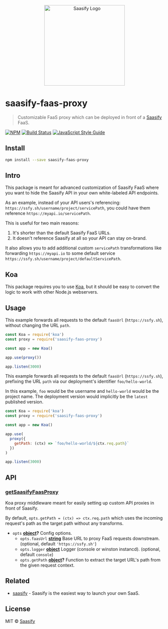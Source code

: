 <p align="center">
  <a href="https://saasify.sh" title="Saasify">
    <img src="https://raw.githubusercontent.com/saasify-sh/saasify/master/logo-vert-white@4x.png" alt="Saasify Logo" width="256" />
  </a>
</p>

# saasify-faas-proxy

> Customizable FaaS proxy which can be deployed in front of a [Saasify](https://saasify.sh) FaaS.

[![NPM](https://img.shields.io/npm/v/saasify-faas-proxy.svg)](https://www.npmjs.com/package/saasify-faas-proxy) [![Build Status](https://travis-ci.com/saasify-sh/saasify.svg?branch=master)](https://travis-ci.com/saasify-sh/saasify) [![JavaScript Style Guide](https://img.shields.io/badge/code_style-standard-brightgreen.svg)](https://standardjs.com)

## Install

```bash
npm install --save saasify-faas-proxy
```

## Intro

This package is meant for advanced customization of Saasify FaaS where you want to hide the Saasify API in your own white-labeled API endpoints.

As an example, instead of your API users's referencing: `https://ssfy.sh/username/project/servicePath`, you could have them reference `https://myapi.io/servicePath`.

This is useful for two main reasons:

1.  It's shorter than the default Saasify FaaS URLs.
2.  It doesn't reference Saasify at all so your API can stay on-brand.

It also allows you to add additional custom `servicePath` transformations like forwarding `https://myapi.io` to some default service `https://ssfy.sh/username/project/defaultServicePath`.

## Koa

This package requires you to use [Koa](https://koajs.com), but it should be easy to convert the logic to work with other Node.js webservers.

## Usage

This example forwards all requests to the default `faasUrl` (`https://ssfy.sh`), without changing the URL `path`.

```js
const Koa = require('koa')
const proxy = require('saasify-faas-proxy')

const app = new Koa()

app.use(proxy())

app.listen(3000)
```

This example forwards all requests to the default `faasUrl` (`https://ssfy.sh`), prefixing the URL `path` via our deployment's identifier `foo/hello-world`.

In this example, `foo` would be the username and `hello-world` would be the project name. The deployment version would implicitly be the `latest` published version.

```js
const Koa = require('koa')
const proxy = require('saasify-faas-proxy')

const app = new Koa()

app.use(
  proxy({
    getPath: (ctx) => `foo/hello-world/${ctx.req.path}`
  })
)

app.listen(3000)
```

## API

<!-- Generated by documentation.js. Update this documentation by updating the source code. -->

### [getSaasifyFaasProxy](https://git@github.com/:saasify-sh/saasify/blob/f99fc39640379c6b0554aae66a5eba5485797493/packages/saasify-faas-proxy/index.js#L24-L114)

Koa proxy middleware meant for easily setting up custom API proxies in front of Saasify.

By default, `opts.getPath = (ctx) => ctx.req.path` which uses the incoming request's path
as the target path without any transforms.

-   `opts` **[object](https://developer.mozilla.org/docs/Web/JavaScript/Reference/Global_Objects/Object)?** Config options.
    -   `opts.faasUrl` **[string](https://developer.mozilla.org/docs/Web/JavaScript/Reference/Global_Objects/String)** Base URL to proxy FaaS requests downstream. (optional, default `'https://ssfy.sh'`)
    -   `opts.logger` **[object](https://developer.mozilla.org/docs/Web/JavaScript/Reference/Global_Objects/Object)** Logger (console or winston instancd). (optional, default `console`)
    -   `opts.getPath` **[object](https://developer.mozilla.org/docs/Web/JavaScript/Reference/Global_Objects/Object)?** Function to extract the target URL's path from the given request context.

## Related

-   [saasify](https://saasify.sh) - Saasify is the easiest way to launch your own SaaS.

## License

MIT © [Saasify](https://saasify.sh)
